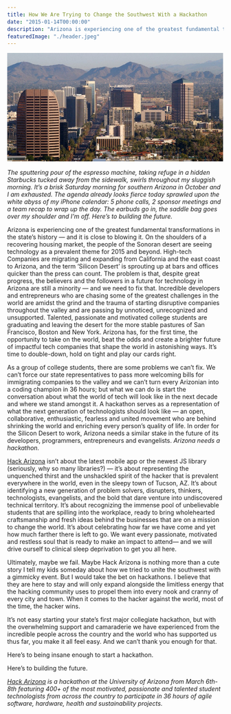 ```yaml
---
title: How We Are Trying to Change the Southwest With a Hackathon
date: "2015-01-14T00:00:00"
description: "Arizona is experiencing one of the greatest fundamental transformations in the state’s history — and it is close to blowing it."
featuredImage: "./header.jpeg"
---
```


![photo of tucson az](./header.jpeg)

_The sputtering pour of the espresso machine, taking refuge in a hidden Starbucks tucked away from the sidewalk, swirls throughout my sluggish morning. It’s a brisk Saturday morning for southern Arizona in October and I am exhausted. The agenda already looks fierce today sprawled upon the white abyss of my iPhone calendar: 5 phone calls, 2 sponsor meetings and a team recap to wrap up the day. The earbuds go in, the saddle bag goes over my shoulder and I’m off. Here’s to building the future._

Arizona is experiencing one of the greatest fundamental transformations in the state’s history — and it is close to blowing it. On the shoulders of a recovering housing market, the people of the Sonoran desert are seeing technology as a prevalent theme for 2015 and beyond. High-tech Companies are migrating and expanding from California and the east coast to Arizona, and the term ‘Silicon Desert’ is sprouting up at bars and offices quicker than the press can count. The problem is that, despite great progress, the believers and the followers in a future for technology in Arizona are still a minority — and we need to fix that. Incredible developers and entrepreneurs who are chasing some of the greatest challenges in the world are amidst the grind and the trauma of starting disruptive companies throughout the valley and are passing by unnoticed, unrecognized and unsupported. Talented, passionate and motivated college students are graduating and leaving the desert for the more stable pastures of San Francisco, Boston and New York. Arizona has, for the first time, the opportunity to take on the world, beat the odds and create a brighter future of impactful tech companies that shape the world in astonishing ways. It’s time to double-down, hold on tight and play our cards right.

As a group of college students, there are some problems we can’t fix. We can’t force our state representatives to pass more welcoming bills for immigrating companies to the valley and we can’t turn every Arizonian into a coding champion in 36 hours; but what we can do is start the conversation about what the world of tech will look like in the next decade and where we stand amongst it. A hackathon serves as a representation of what the next generation of technologists should look like — an open, collaborative, enthusiastic, fearless and united movement who are behind shrinking the world and enriching every person’s quality of life. In order for the Silicon Desert to work, Arizona needs a similar stake in the future of its developers, programmers, entrepreneurs and evangelists. _Arizona needs a hackathon._

[Hack Arizona](http://hackarizona.org) isn’t about the latest mobile app or the newest JS library (seriously, why so many libraries?) — it’s about representing the unquenched thirst and the unshackled spirit of the hacker that is prevalent everywhere in the world, even in the sleepy town of Tucson, AZ. It’s about identifying a new generation of problem solvers, disrupters, thinkers, technologists, evangelists, and the bold that dare venture into undiscovered technical territory. It’s about recognizing the immense pool of unbelievable students that are spilling into the workplace, ready to bring wholehearted craftsmanship and fresh ideas behind the businesses that are on a mission to change the world. It’s about celebrating how far we have come and yet how much farther there is left to go. We want every passionate, motivated and restless soul that is ready to make an impact to attend— and we will drive ourself to clinical sleep deprivation to get you all here.

Ultimately, maybe we fail. Maybe Hack Arizona is nothing more than a cute story I tell my kids someday about how we tried to unite the southwest with a gimmicky event. But I would take the bet on hackathons. I believe that they are here to stay and will only expand alongside the limitless energy that the hacking community uses to propel them into every nook and cranny of every city and town. When it comes to the hacker against the world, most of the time, the hacker wins.

It’s not easy starting your state’s first major collegiate hackathon, but with the overwhelming support and camaraderie we have experienced from the incredible people across the country and the world who has supported us thus far, you make it all feel easy. And we can’t thank you enough for that.

Here’s to being insane enough to start a hackathon.

Here’s to building the future.

_[Hack Arizona](http://hackarizona.org) is a hackathon at the University of Arizona from March 6th-8th featuring 400+ of the most motivated, passionate and talented student technologists from across the country to participate in 36 hours of agile software, hardware, health and sustainability projects._
